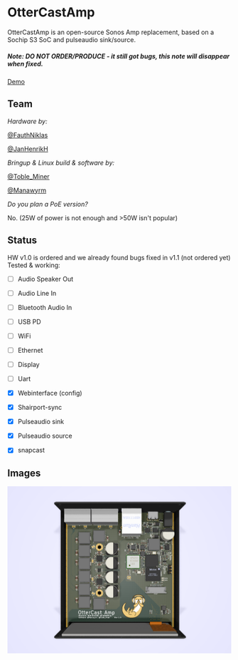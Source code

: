 # OtterCastAmp

OtterCastAmp is an open-source Sonos Amp replacement, based on a Sochip S3 SoC and pulseaudio sink/source.

##### Note: DO NOT ORDER/PRODUCE - it still got bugs, this note will disappear when fixed.

[Demo](https://twitter.com/Toble_Miner/status/1360255162682638337)

## Team

*Hardware by:*

[@FauthNiklas](https://twitter.com/FauthNiklas)

[@JanHenrikH](https://twitter.com/JanHenrikH)

*Bringup & Linux build & software by:*

[@Toble_Miner](https://twitter.com/Toble_Miner)

[@Manawyrm](https://twitter.com/Manawyrm)

*Do you plan a PoE version?*

No.
(25W of power is not enough and >50W isn't popular)

## Status

HW v1.0 is ordered and we already found bugs fixed in v1.1 (not ordered yet)
Tested & working:

 - [ ] Audio Speaker Out
 - [ ] Audio Line In
 - [ ] Bluetooth Audio In
 - [ ] USB PD
 - [ ] WiFi
 - [ ] Ethernet
 - [ ] Display
 - [ ] Uart
 
 - [x] Webinterface (config)
 - [x] Shairport-sync
 - [x] Pulseaudio sink
 - [x] Pulseaudio source
 - [x] snapcast

## Images

![](images/render.png)
